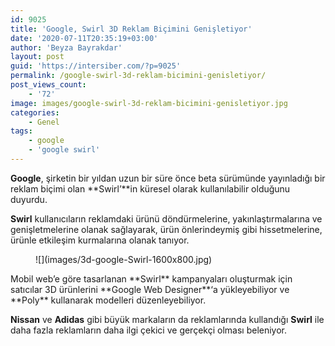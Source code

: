 ```yaml
---
id: 9025
title: 'Google, Swirl 3D Reklam Biçimini Genişletiyor'
date: '2020-07-11T20:35:19+03:00'
author: 'Beyza Bayrakdar'
layout: post
guid: 'https://intersiber.com/?p=9025'
permalink: /google-swirl-3d-reklam-bicimini-genisletiyor/
post_views_count:
    - '72'
image: images/google-swirl-3d-reklam-bicimini-genisletiyor.jpg
categories:
    - Genel
tags:
    - google
    - 'google swirl'
---
```


**Google**, şirketin bir yıldan uzun bir süre önce beta sürümünde yayınladığı bir reklam biçimi olan **Swirl’**in küresel olarak kullanılabilir olduğunu duyurdu.

**Swirl** kullanıcıların reklamdaki ürünü döndürmelerine, yakınlaştırmalarına ve genişletmelerine olanak sağlayarak, ürün önlerindeymiş gibi hissetmelerine, ürünle etkileşim kurmalarına olanak tanıyor.

<figure class="wp-block-image size-large">![](images/3d-google-Swirl-1600x800.jpg)</figure>Mobil web’e göre tasarlanan **Swirl** kampanyaları oluşturmak için satıcılar 3D ürünlerini **Google Web Designer**‘a yükleyebiliyor ve **Poly** kullanarak modelleri düzenleyebiliyor.

**Nissan** ve **Adidas** gibi büyük markaların da reklamlarında kullandığı **Swirl** ile daha fazla reklamların daha ilgi çekici ve gerçekçi olması beleniyor.